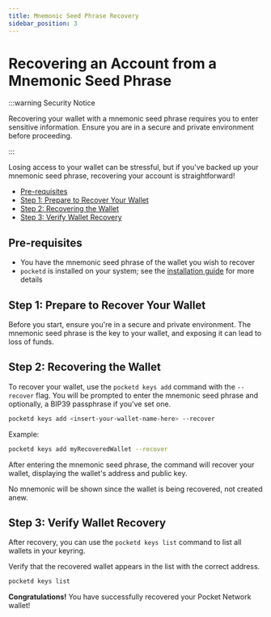```yaml
---
title: Mnemonic Seed Phrase Recovery
sidebar_position: 3
---
```


# Recovering an Account from a Mnemonic Seed Phrase <!-- omit in toc -->

:::warning Security Notice

Recovering your wallet with a mnemonic seed phrase requires
you to enter sensitive information. Ensure you are in a secure and private environment
before proceeding.

:::

Losing access to your wallet can be stressful, but if you've backed up your mnemonic
seed phrase, recovering your account is straightforward!

- [Pre-requisites](#pre-requisites)
- [Step 1: Prepare to Recover Your Wallet](#step-1-prepare-to-recover-your-wallet)
- [Step 2: Recovering the Wallet](#step-2-recovering-the-wallet)
- [Step 3: Verify Wallet Recovery](#step-3-verify-wallet-recovery)

## Pre-requisites

- You have the mnemonic seed phrase of the wallet you wish to recover
- `pocketd` is installed on your system; see the [installation guide](./1_pocketd_cli.md) for more details

## Step 1: Prepare to Recover Your Wallet

Before you start, ensure you're in a secure and private environment.
The mnemonic seed phrase is the key to your wallet, and exposing it can lead to loss of funds.

## Step 2: Recovering the Wallet

To recover your wallet, use the `pocketd keys add` command with the `--recover` flag.
You will be prompted to enter the mnemonic seed phrase and optionally, a BIP39 passphrase if you've set one.

```bash
pocketd keys add <insert-your-wallet-name-here> --recover
```

Example:

```bash
pocketd keys add myRecoveredWallet --recover
```

After entering the mnemonic seed phrase, the command will recover your wallet,
displaying the wallet's address and public key.

No mnemonic will be shown since the wallet is being recovered, not created anew.

## Step 3: Verify Wallet Recovery

After recovery, you can use the `pocketd keys list` command to list all wallets in your keyring.

Verify that the recovered wallet appears in the list with the correct address.

```sh
pocketd keys list
```

**Congratulations!** You have successfully recovered your Pocket Network wallet!
